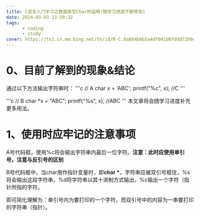 ```yaml
---
title: C语言入门学习之数据类型Char的运用(随学习进度不断修改)
date: 2024-03-03 13:59:32
tags: 
      - coding
      - study
cover: https://ts1.cn.mm.bing.net/th/id/R-C.9a864b6b5a4df041d6fddd72b6e12455?rik=ehi3u30l1%2fPx%2fQ&riu=http%3a%2f%2fwww.w3schools.cn%2fwp-content%2fuploads%2fc%2fc-logo.png&ehk=ZIVUd12vPYpOwaMUCTzsLkK8aukj5cnzsRADTdxoKfM%3d&risl=&pid=ImgRaw&r=0
---
```

# 0、目前了解到的现象&结论
通过以下方法输出字符串时：
'''c
// A
char x = 'ABC';
printf("%c", x); //C
'''

'''c
// B
char *x = "ABC";
printf("%s", x); //ABC
'''
本文章将会随学习进度补充更多用法。

# 1、使用时应牢记的注意事项

A号代码框，使用%c将会输出字符串内最后一位字符。<b>注意：此时应使用单引号，注意与反引号的区别</b>

B号代码框中，当char用作指针变量时，即<b>char *</b>，字符串应被双引号框住，%s将会输出这段字符串，%d将字符串以其十进制方式输出，%c输出一个字符（指针所指的字符。
	
即可简化理解为：单引号内为要打印的一个字符，而双引号中的内容为一串要打印的字符串（指针）。
